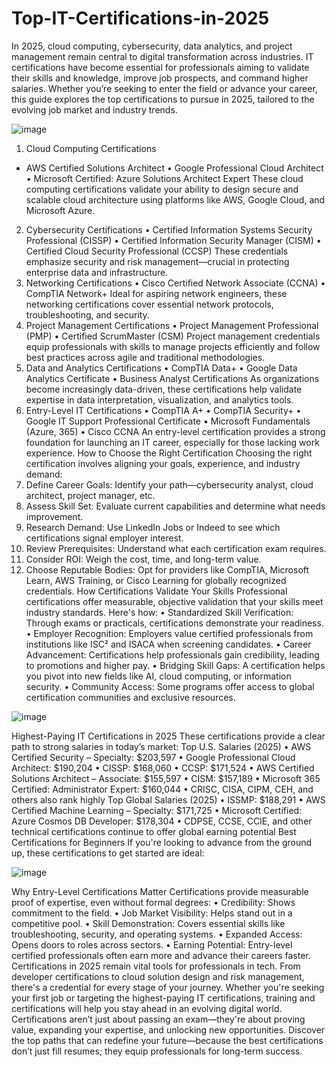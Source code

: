 # Top-IT-Certifications-in-2025

In 2025, cloud computing, cybersecurity, data analytics, and project management remain central to digital transformation across industries. IT certifications have become essential for professionals aiming to validate their skills and knowledge, improve job prospects, and command higher salaries.
Whether you’re seeking to enter the field or advance your career, this guide explores the top certifications to pursue in 2025, tailored to the evolving job market and industry trends.

![image](https://github.com/user-attachments/assets/a50cd106-cb63-446a-a736-1ac0adaaa355)

1. Cloud Computing Certifications
* AWS Certified Solutions Architect
•	Google Professional Cloud Architect
•	Microsoft Certified: Azure Solutions Architect Expert
These cloud computing certifications validate your ability to design secure and scalable cloud architecture using platforms like AWS, Google Cloud, and Microsoft Azure.
2. Cybersecurity Certifications
•	Certified Information Systems Security Professional (CISSP)
•	Certified Information Security Manager (CISM)
•	Certified Cloud Security Professional (CCSP)
These credentials emphasize security and risk management—crucial in protecting enterprise data and infrastructure.
3. Networking Certifications
•	Cisco Certified Network Associate (CCNA)
•	CompTIA Network+
Ideal for aspiring network engineers, these networking certifications cover essential network protocols, troubleshooting, and security.
4. Project Management Certifications
•	Project Management Professional (PMP)
•	Certified ScrumMaster (CSM)
Project management credentials equip professionals with skills to manage projects efficiently and follow best practices across agile and traditional methodologies.
5. Data and Analytics Certifications
•	CompTIA Data+
•	Google Data Analytics Certificate
•	Business Analyst Certifications
As organizations become increasingly data-driven, these certifications help validate expertise in data interpretation, visualization, and analytics tools.
6. Entry-Level IT Certifications
•	CompTIA A+
•	CompTIA Security+
•	Google IT Support Professional Certificate
•	Microsoft Fundamentals (Azure, 365)
•	Cisco CCNA
An entry-level certification provides a strong foundation for launching an IT career, especially for those lacking work experience.
How to Choose the Right Certification
Choosing the right certification involves aligning your goals, experience, and industry demand:
1.	Define Career Goals: Identify your path—cybersecurity analyst, cloud architect, project manager, etc.
2.	Assess Skill Set: Evaluate current capabilities and determine what needs improvement.
3.	Research Demand: Use LinkedIn Jobs or Indeed to see which certifications signal employer interest.
4.	Review Prerequisites: Understand what each certification exam requires.
5.	Consider ROI: Weigh the cost, time, and long-term value.
6.	Choose Reputable Bodies: Opt for providers like CompTIA, Microsoft Learn, AWS Training, or Cisco Learning for globally recognized credentials.
How Certifications Validate Your Skills
Professional certifications offer measurable, objective validation that your skills meet industry standards. Here's how:
•	Standardized Skill Verification: Through exams or practicals, certifications demonstrate your readiness.
•	Employer Recognition: Employers value certified professionals from institutions like ISC² and ISACA when screening candidates.
•	Career Advancement: Certifications help professionals gain credibility, leading to promotions and higher pay.
•	Bridging Skill Gaps: A certification helps you pivot into new fields like AI, cloud computing, or information security.
•	Community Access: Some programs offer access to global certification communities and exclusive resources.

![image](https://github.com/user-attachments/assets/cfb59558-5d0f-4e60-8e62-3cac995f6f5a)

Highest-Paying IT Certifications in 2025
These certifications provide a clear path to strong salaries in today’s market:
Top U.S. Salaries (2025)
•	AWS Certified Security – Specialty: $203,597
•	Google Professional Cloud Architect: $190,204
•	CISSP: $168,060
•	CCSP: $171,524
•	AWS Certified Solutions Architect – Associate: $155,597
•	CISM: $157,189
•	Microsoft 365 Certified: Administrator Expert: $160,044
•	CRISC, CISA, CIPM, CEH, and others also rank highly
Top Global Salaries (2025)
•	ISSMP: $188,291
•	AWS Certified Machine Learning – Specialty: $171,725
•	Microsoft Certified: Azure Cosmos DB Developer: $178,304
•	CDPSE, CCSE, CCIE, and other technical certifications continue to offer global earning potential
Best Certifications for Beginners
If you're looking to advance from the ground up, these certifications to get started are ideal:

![image](https://github.com/user-attachments/assets/754726f2-34b8-44fd-8ffc-cdc55707424e)

Why Entry-Level Certifications Matter
Certifications provide measurable proof of expertise, even without formal degrees:
•	Credibility: Shows commitment to the field.
•	Job Market Visibility: Helps stand out in a competitive pool.
•	Skill Demonstration: Covers essential skills like troubleshooting, security, and operating systems.
•	Expanded Access: Opens doors to roles across sectors.
•	Earning Potential: Entry-level certified professionals often earn more and advance their careers faster.
Certifications in 2025 remain vital tools for professionals in tech. From developer certifications to cloud solution design and risk management, there's a credential for every stage of your journey.
Whether you're seeking your first job or targeting the highest-paying IT certifications, training and certifications will help you stay ahead in an evolving digital world.
Certifications aren’t just about passing an exam—they're about proving value, expanding your expertise, and unlocking new opportunities.
Discover the top paths that can redefine your future—because the best certifications don’t just fill resumes; they equip professionals for long-term success.




